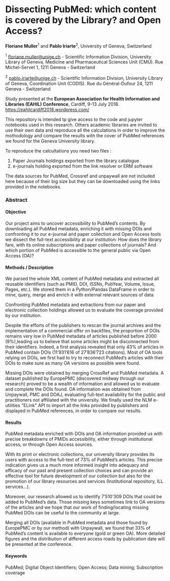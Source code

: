 # Dissecting PubMed: which content is covered by the Library? and Open Access?

**Floriane Muller**<sup>1</sup> and **Pablo Iriarte**<sup>2</sup>, University of Geneva, Switzerland

<sup>1</sup> floriane.muller@unige.ch - Scientific Information Division, University Library of Geneva, Medicine and Pharmaceutical Sciences Unit (CMU). Rue Michel-Servet 1, 1211 Geneva - Switzerland

<sup>2</sup> pablo.iriarte@unige.ch - Scientific Information Division, University Library of Geneva, Coordination Unit (CODIS). Rue du Général-Dufour 24, 1211 Geneva - Switzerland

Study presented at the **European Association for Health Information and Libraries (EAHIL) Conference**, Cardiff, 9-13 July 2018.
https://eahilcardiff2018.wordpress.com/

This repository is intended tp give access to the code and jupyter notebooks used in this research. Others academic libraries are invited to use their own data and reproduce all the calculations in order to improve the mothodology and compare the results with the cover of PubMed references we found for the Geneva University library.

To reproduce the calcultations you need two files :

 1. Paper Journals holdings exported from the library catalogue
 2. e-journals holding exported from the link resolver or ERM software
 
The data sources for PubMed, Crossref and unpaywall are not included here because of their big size but they can be downloaded using the links provided in the notebooks. 

### Abstract
#### Objective
Our project aims to uncover accessibility to PubMed’s contents. By downloading all PubMed metadata, enriching it with missing DOIs and confronting it to our e-journal and paper collection and Open Access tools we dissect the full-text accessibility at our institution: How does the library fare, with its online subscriptions and paper collections of journals? And which portion of PubMed is accessible to the general public via Open Access (OA)?

#### Methods / Description
We parsed the whole XML content of PubMed metadata and extracted all reusable identifiers (such as PMID, DOI, ISSNs, PubYear, Volume, Issue, Pages, etc.). We stored them in a Python/Pandas DataFrame in order to mine, query, merge and enrich it with external relevant sources of data.

Confronting PubMed metadata and extractions from our paper and electronic collection holdings allowed us to evaluate the coverage provided by our institution.

Despite the efforts of the publishers to rescan the journal archives and the implementation of a commercial offer on backfiles, the proportion of DOIs remains very low in PubMed metadata of articles published before 2000 (9%),leading us to believe that some articles might be disconnected from their identifiers. Indeed, a first analysis revealed that only 43% of articles in PubMed contain DOIs (11’931’616 of 27’836’723 citations). Most of OA tools relying on DOIs, we first had to try to reconnect PubMed’s articles with their DOIs to make sure as many OA versions as possible were found.

Missing DOIs were obtained by merging CrossRef and PubMed metadata. A dataset published by EuropePMC (discovered midway through our research) proved to be a wealth of information and allowed us to evaluate and complete the DOIs found. OA information was obtained from Unpaywall, PMC and DOAJ, evaluating full-text availability for the public and practitioners not affiliated with the university. We finally used the NLM e-utilities "ELink" API to import all the links provided by publishers and displayed in PubMed references, in order to compare our results.

#### Results
PubMed metadata enriched with DOIs and OA information provided us with precise breakdowns of PMIDs accessibility, either through institutional access, or through Open Access sources.

With its print or electronic collections, our university library provides its users with access to the full-text of 73% of PubMed’s articles. This precise indication gives us a much more informed insight into adequacy and efficacy of our past and present collection choices and can provide an effective tool for future development of our collection but also for the promotion of our library resources and services (Institutional repository, ILL services...).

Moreover, our research allowed us to identify 7’510’309 DOIs that could be added to PubMed’s data. Those missing keys sometimes link to OA versions of the articles and we hope that our work of finding/locating missing PubMed DOIs can be useful to the community at large.

Merging all DOIs (available in PubMed metadata and those found by EuropePMC or by our method) with Unpaywall, we found that 33% of PubMed’s content is available to everyone (gold or green OA). More detailed figures and the distribution of different access roads by publication date will be presented at the conference.

#### Keywords
PubMed; Digital Object Identifiers; Open Access; Data mining; Subscription coverage
